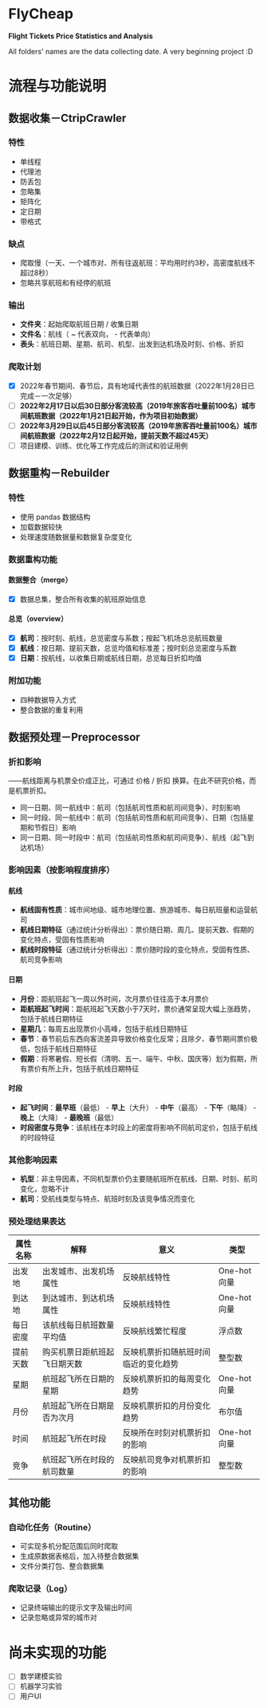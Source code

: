 # FlyCheap
**Flight Tickets Price Statistics and Analysis**

All folders' names are the data collecting date. A very beginning project :D

# 流程与功能说明
## 数据收集－CtripCrawler

### 特性

- 单线程
- 代理池
- 防丢包
- 忽略集
- 矩阵化
- 定日期
- 带格式

### 缺点

- 爬取慢（一天、一个城市对、所有往返航班：平均用时约3秒，高密度航线不超过8秒）
- 忽略共享航班和有经停的航班

### 输出

- **文件夹**：起始爬取航班日期 / 收集日期
- **文件名**：航线（ ~ 代表双向， - 代表单向）
- **表头**：航班日期、星期、航司、机型、出发到达机场及时刻、价格、折扣

### 爬取计划

- [x] 2022年春节期间、春节后，具有地域代表性的航班数据（2022年1月28日已完成－一次足够）
- [ ] **2022年2月17日以后30日部分客流较高（2019年旅客吞吐量前100名）城市间航班数据（2022年1月21日起开始，作为项目初始数据）**
- [ ] **2022年3月29日以后45日部分客流较高（2019年旅客吞吐量前100名）城市间航班数据（2022年2月12日起开始，提前天数不超过45天）**
- [ ] 项目建模、训练、优化等工作完成后的测试和验证用例

## 数据重构－Rebuilder

### 特性

- 使用 pandas 数据结构
- 加载数据较快
- 处理速度随数据量和数据复杂度变化

### 数据重构功能

#### 数据整合（merge）

- [x] 数据总集，整合所有收集的航班原始信息

#### 总览（overview）

- [x] **航司**：按时刻、航线，总览密度与系数；按起飞机场总览航班数量
- [x] **航线**：按日期、提前天数，总览均值和标准差；按时刻总览密度与系数
- [x] **日期**：按航线，以收集日期或航线日期，总览每日折扣均值

### 附加功能

- 四种数据导入方式
- 整合数据的重复利用

## 数据预处理－Preprocessor

### 折扣影响

——航线距离与机票全价成正比，可通过 价格 / 折扣 换算。在此不研究价格，而是机票折扣。

- 同一日期、同一航线中：航司（包括航司性质和航司间竞争）、时刻影响
- 同一时段、同一航线中：航司（包括航司性质和航司间竞争）、日期（包括星期和节假日）影响
- 同一日期、同一时段中：航司（包括航司性质和航司间竞争）、航线（起飞到达机场）

### 影响因素（按影响程度排序）

#### 航线

- **航线固有性质**：城市间地级、城市地理位置、旅游城市、每日航班量和运营航司
- **航线日期特征**（通过统计分析得出）：票价随日期、周几、提前天数、假期的变化特点，受固有性质影响
- **航线时段特征**（通过统计分析得出）：票价随时段的变化特点，受固有性质、航司竞争影响

#### 日期

- **月份**：距航班起飞一周以外时间，次月票价往往高于本月票价
- **距航班起飞时间**：距航班起飞天数小于7天时，票价通常呈现大幅上涨趋势，包括于航线日期特征
- **星期几**：每周五出现票价小高峰，包括于航线日期特征
- **春节**：春节前后东西向客流差异导致价格变化反常；且除夕、春节期间票价极低，包括于航线日期特征
- **假期**：将寒暑假、短长假（清明、五一、端午、中秋、国庆等）划为假期，所有票价有所上升，包括于航线日期特征

#### 时段

- **起飞时间**：**最早班**（最低） - **早上**（大升） - **中午**（最高） - **下午**（略降） - **晚上**（大降） - **最晚班**（最低）
- **时段密度与竞争**：该航线在本时段上的密度将影响不同航司定价，包括于航线的时段特征

### 其他影响因素

- **机型**：非主导因素，不同机型票价仍主要随航班所在航线、日期、时刻、航司变化，忽略不计
- **航司**：受航线类型与特点、航班时刻及该竞争情况而变化

### 预处理结果表达

| 属性名称 | 解释                         | 意义                                 | 类型        |
| -------- | ---------------------------- | ------------------------------------ | ----------- |
| 出发地   | 出发城市、出发机场属性       | 反映航线特性                         | One-hot向量 |
| 到达地   | 到达城市、到达机场属性       | 反映航线特性                         | One-hot向量 |
| 每日密度 | 该航线每日航班数量平均值     | 反映航线繁忙程度                     | 浮点数      |
| 提前天数 | 购买机票日距航班起飞日期天数 | 反映机票折扣随航班时间临近的变化趋势 | 整型数      |
| 星期     | 航班起飞所在日期的星期       | 反映机票折扣的每周变化趋势           | One-hot向量 |
| 月份     | 航班起飞所在日期是否为次月   | 反映机票折扣的月份变化趋势           | 布尔值      |
| 时间     | 航班起飞所在时段             | 反映所在时刻对机票折扣的影响         | One-hot向量 |
| 竞争     | 航班起飞所在时段的航司数量   | 反映航司竞争对机票折扣的影响         | 整型数      |



## 其他功能

### 自动化任务（Routine）

- 可实现多机分配范围后同时爬取
- 生成原数据表格后，加入待整合数据集
- 文件分类打包、整合数据集

### 爬取记录（Log）

- 记录终端输出的提示文字及输出时间
- 记录忽略或异常的城市对

# 尚未实现的功能

- [ ] 数学建模实验
- [ ] 机器学习实验
- [ ] 用户UI